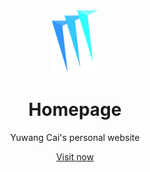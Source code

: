 <div align="center">
  <img src="public/favicon.svg" alt="mrcaidev logo" height="100" />
  <h1>Homepage</h1>
  <p>Yuwang Cai's personal website</p>
  <a href="https://mrcai.dev" target="_blank" rel="noreferrer">
    Visit now
  </a>
</div>
